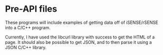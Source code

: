 Pre-API files
=============

These programs will include examples of getting data off of iSENSE/rSENSE into a C/C++ program.

Currently, I have used the libcurl library with success to get the HTML of a page.
It should also be possible to get JSON, and to then parse it using a JSON C/C++ library.